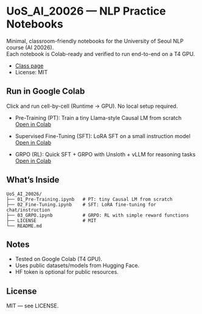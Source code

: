 # UoS_AI_20026 — NLP Practice Notebooks

Minimal, classroom-friendly notebooks for the University of Seoul NLP course (AI 20026).   
Each notebook is Colab-ready and verified to run end-to-end on a T4 GPU.

- [Class page](https://uos-nlp.notion.site/Natural-Language-Processing-23d406a65da78073a8e0fb48bf204d17?pvs=143)
- License: MIT

## Run in Google Colab
Click and run cell-by-cell (Runtime → GPU). No local setup required.

- Pre-Training (PT): Train a tiny Llama-style Causal LM from scratch  
  [Open in Colab](https://colab.research.google.com/github/abzb1/UoS_AI_20026/blob/main/01_Pre-Training.ipynb)

- Supervised Fine-Tuning (SFT): LoRA SFT on a small instruction model  
  [Open in Colab](https://colab.research.google.com/github/abzb1/UoS_AI_20026/blob/main/02_Fine-Tuning.ipynb)

- GRPO (RL): Quick SFT + GRPO with Unsloth + vLLM for reasoning tasks  
  [Open in Colab](https://colab.research.google.com/github/abzb1/UoS_AI_20026/blob/main/03_GRPO.ipynb)

## What’s Inside
```
UoS_AI_20026/
├── 01_Pre-Training.ipynb   # PT: tiny Causal LM from scratch
├── 02_Fine-Tuning.ipynb    # SFT: LoRA fine-tuning for chat/instruction
├── 03_GRPO.ipynb           # GRPO: RL with simple reward functions
├── LICENSE                 # MIT
└── README.md
```

## Notes
- Tested on Google Colab (T4 GPU). 
- Uses public datasets/models from Hugging Face. 
- HF token is optional for public resources.

## License
MIT — see LICENSE.